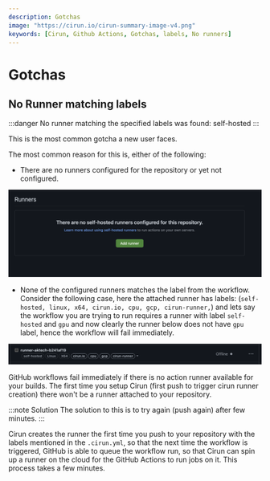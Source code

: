 ```yaml
---
description: Gotchas
image: "https://cirun.io/cirun-summary-image-v4.png"
keywords: [Cirun, Github Actions, Gotchas, labels, No runners]
---
```


# Gotchas

<head>
  <body className="other-extra-body-class" />
  <title>Cirun Docs</title>
  <meta data-rh="true" name="twitter:card" content="summary_large_image" />
  <meta name="twitter:site" content="https://docs.cirun.io" />
  <meta name="twitter:title" content="Cirun Documentation" />
  <meta name="twitter:description" content="Gotchas" />
  <meta name="twitter:image" content="https://docs.cirun.io/img/cirun-summary-image-v4.png" />
</head>

## No Runner matching labels

:::danger
No runner matching the specified labels was found: self-hosted
:::

This is the most common gotcha a new user faces.

The most common reason for this is, either of the following:

- There are no runners configured for the repository or yet not configured.

![No runners](../../static/Gotchas/no-runners.png)

- None of the configured runners matches the label from the workflow. Consider the
  following case, here the attached runner has labels: (`self-hosted, linux, x64, cirun.io, cpu, gcp, cirun-runner,`) and lets say the workflow you are trying to run
  requires a runner with label `self-hosted` and `gpu` and now clearly the runner
  below does not have `gpu` label, hence the workflow will fail immediately.

![No runners matching labels](../../static/Gotchas/no-matching-labels.png)

GitHub workflows fail immediately if there is no action runner available for your builds.
The first time you setup Cirun (first push to trigger cirun runner creation) there won't
be a runner attached to your repository.

:::note Solution
The solution to this is to try again (push again) after few minutes.
:::

Cirun creates the runner the first time you push to your repository with
the labels mentioned in the `.cirun.yml`, so that the next time the workflow
is triggered, GitHub is able to queue the workflow run, so that Cirun can
spin up a runner on the cloud for the GitHub Actions to run jobs on it.
This process takes a few minutes.
